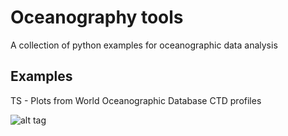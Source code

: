 # Oceanography tools

A collection of python examples for oceanographic data analysis

## Examples
TS - Plots from World Oceanographic Database CTD profiles

![alt tag](https://github.com/larsonjl/oceans/blob/master/TS%20%20Plot%20Example/output_6_1.png)
